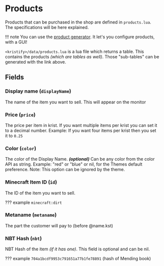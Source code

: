 # Products 

Products that can be purchased in the shop are defined in `products.lua`. The specifications will be here explained.

!!! note
    You can use the [product generator](https://kristify.madefor.cc/productgen).
    It let's you configure products, with a GUI!

`<kristify>/data/products.lua` is a lua file which returns a table. This contains the products *(which are tables as well)*. Those "sub-tables" can be generated with the link above.

## Fields

### Display name (`displayName`)

The name of the item you want to sell. This will appear on the monitor

### Price (`price`)

The price per item in krist. If you want multiple items per krist you can set it to a decimal number.
Example: If you want four items per krist then you set it to `0.25`

### Color (`color`)

The color of the Display Name. _**(optional)**_ Can be any color from the color API as string.
Example: "red" or "blue" or nil, for the Themes default preference.
Note: This option can be ignored by the theme.

### Minecraft Item ID (`id`)

The ID of the item you want to sell.

??? example
    `minecraft:dirt`

### Metaname (`metaname`)

The part the customer will pay to (before @name.kst)

### NBT Hash (`nbt`)

NBT Hash of the item *(if it has one)*. This field is optional and can be nil.

??? example
    `704a1bcdf9953c791651a77b1fe78891` (hash of Mending book)
